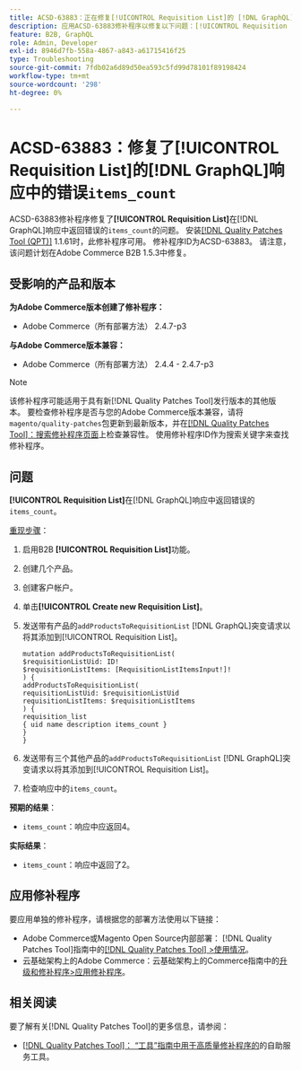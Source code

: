 ```yaml
---
title: ACSD-63883：正在修复[!UICONTROL Requisition List]的 [!DNL GraphQL] 响应中错误的“items_count”
description: 应用ACSD-63883修补程序以修复以下问题：[!UICONTROL Requisition List]在 [!DNL GraphQL] 响应中返回错误的“items_count”。
feature: B2B, GraphQL
role: Admin, Developer
exl-id: 8946d7fb-558a-4867-a843-a61715416f25
type: Troubleshooting
source-git-commit: 7fdb02a6d89d50ea593c5fd99d78101f89198424
workflow-type: tm+mt
source-wordcount: '298'
ht-degree: 0%

---
```


# ACSD-63883：修复了[!UICONTROL Requisition List]的[!DNL GraphQL]响应中的错误`items_count`

ACSD-63883修补程序修复了&#x200B;**[!UICONTROL Requisition List]**&#x200B;在[!DNL GraphQL]响应中返回错误的`items_count`的问题。 安装[[!DNL Quality Patches Tool (QPT)]](/help/tools/quality-patches-tool/quality-patches-tool-to-self-serve-quality-patches.md) 1.1.61时，此修补程序可用。 修补程序ID为ACSD-63883。 请注意，该问题计划在Adobe Commerce B2B 1.5.3中修复。

## 受影响的产品和版本

**为Adobe Commerce版本创建了修补程序：**

* Adobe Commerce（所有部署方法） 2.4.7-p3

**与Adobe Commerce版本兼容：**

* Adobe Commerce（所有部署方法） 2.4.4 - 2.4.7-p3

>[!NOTE]
>
>该修补程序可能适用于具有新[!DNL Quality Patches Tool]发行版本的其他版本。 要检查修补程序是否与您的Adobe Commerce版本兼容，请将`magento/quality-patches`包更新到最新版本，并在[[!DNL Quality Patches Tool]：搜索修补程序页面](https://experienceleague.adobe.com/tools/commerce-quality-patches/index.html)上检查兼容性。 使用修补程序ID作为搜索关键字来查找修补程序。

## 问题

**[!UICONTROL Requisition List]**&#x200B;在[!DNL GraphQL]响应中返回错误的`items_count`。


<u>重现步骤</u>：

1. 启用B2B **[!UICONTROL Requisition List]**&#x200B;功能。
1. 创建几个产品。
1. 创建客户帐户。
1. 单击&#x200B;**[!UICONTROL Create new Requisition List]**。
1. 发送带有产品的`addProductsToRequisitionList` [!DNL GraphQL]突变请求以将其添加到[!UICONTROL Requisition List]。

   ```
   mutation addProductsToRequisitionList(
   $requisitionListUid: ID!
   $requisitionListItems: [RequisitionListItemsInput!]!
   ) {
   addProductsToRequisitionList(
   requisitionListUid: $requisitionListUid
   requisitionListItems: $requisitionListItems
   ) {
   requisition_list
   { uid name description items_count }
   }
   }
   ```

1. 发送带有三个其他产品的`addProductsToRequisitionList` [!DNL GraphQL]突变请求以将其添加到[!UICONTROL Requisition List]。
1. 检查响应中的`items_count`。

**预期的结果**：

* `items_count`：响应中应返回4。

**实际结果**：

* `items_count`：响应中返回了2。

## 应用修补程序

要应用单独的修补程序，请根据您的部署方法使用以下链接：

* Adobe Commerce或Magento Open Source内部部署： [!DNL Quality Patches Tool]指南中的[[!DNL Quality Patches Tool] >使用情况](/help/tools/quality-patches-tool/usage.md)。
* 云基础架构上的Adobe Commerce：云基础架构上的Commerce指南中的[升级和修补程序>应用修补程序](https://experienceleague.adobe.com/docs/commerce-cloud-service/user-guide/develop/upgrade/apply-patches.html)。


## 相关阅读

要了解有关[!DNL Quality Patches Tool]的更多信息，请参阅：

* [[!DNL Quality Patches Tool]： “工具”指南中用于高质量修补程序的](/help/tools/quality-patches-tool/quality-patches-tool-to-self-serve-quality-patches.md)的自助服务工具。
